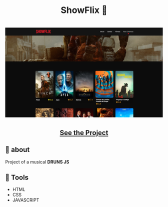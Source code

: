 <h1 align=" center"> 
    ShowFlix 🍿
</h1>

<h1>
    <img src="showflix.png">
</h1>

<h2 align="center">
    <a href="https://matheusnlourenco.github.io/project-showflix/">See the Project</a>
</h2>
<h2>🚨 about</h2>

Project of a musical **DRUNS JS**

<h2>🔨 Tools</h2>

- HTML
- CSS
- JAVASCRIPT
